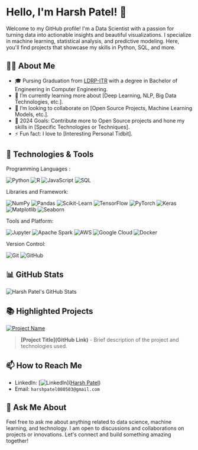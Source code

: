 # Hello, I'm Harsh Patel! 👋

Welcome to my GitHub profile! I'm a Data Scientist with a passion for turning data into actionable insights and beautiful visualizations. I specialize in machine learning, statistical analysis, and predictive modeling. Here, you'll find projects that showcase my skills in Python, SQL, and more.

## 🧑‍💻 About Me

- 🎓 Pursing Graduation from [LDRP-ITR](https://www.ldrp.ac.in/) with a degree in Bachelor of Engineering in Computer Engineering.
- 🌱 I’m currently learning more about [Deep Learning, NLP, Big Data Technologies, etc.].
- 👯 I’m looking to collaborate on [Open Source Projects, Machine Learning Models, etc.].
- 🥅 2024 Goals: Contribute more to Open Source projects and hone my skills in [Specific Technologies or Techniques].
- ⚡ Fun fact: I love to [Interesting Personal Tidbit].

## 🔧 Technologies & Tools

Programming Languages :

![Python](https://img.shields.io/badge/Code-Python-informational?style=flat&logo=python&logoColor=white&color=2bbc8a)
![R](https://img.shields.io/badge/Code-R-informational?style=flat&logo=r&logoColor=white&color=2bbc8a)
![JavaScript](https://img.shields.io/badge/Code-JavaScript-informational?style=flat&logo=javascript&logoColor=white&color=2bbc8a)
![SQL](https://img.shields.io/badge/Code-SQL-informational?style=flat&logo=mysql&logoColor=white&color=2bbc8a)

Libraries and Framework:

![NumPy](https://img.shields.io/badge/Library-NumPy-informational?style=flat&logo=numpy&logoColor=white&color=2bbc8a)
![Pandas](https://img.shields.io/badge/Library-Pandas-informational?style=flat&logo=pandas&logoColor=white&color=2bbc8a)
![Scikit-Learn](https://img.shields.io/badge/Library-ScikitLearn-informational?style=flat&logo=scikit-learn&logoColor=white&color=2bbc8a)
![TensorFlow](https://img.shields.io/badge/Library-TensorFlow-informational?style=flat&logo=tensorflow&logoColor=white&color=2bbc8a)
![PyTorch](https://img.shields.io/badge/Library-PyTorch-informational?style=flat&logo=pytorch&logoColor=white&color=2bbc8a)
![Keras](https://img.shields.io/badge/Library-Keras-informational?style=flat&logo=keras&logoColor=white&color=2bbc8a)
![Matplotlib](https://img.shields.io/badge/Library-Matplotlib-informational?style=flat&logo=matplotlib&logoColor=white&color=2bbc8a)
![Seaborn](https://img.shields.io/badge/Library-Seaborn-informational?style=flat&logo=seaborn&logoColor=white&color=2bbc8a)

Tools and Platform:

![Jupyter](https://img.shields.io/badge/Tool-Jupyter-informational?style=flat&logo=jupyter&logoColor=white&color=2bbc8a)
![Apache Spark](https://img.shields.io/badge/Tool-ApacheSpark-informational?style=flat&logo=apache-spark&logoColor=white&color=2bbc8a)
![AWS](https://img.shields.io/badge/Platform-AWS-informational?style=flat&logo=amazon-aws&logoColor=white&color=2bbc8a)
![Google Cloud](https://img.shields.io/badge/Platform-GoogleCloud-informational?style=flat&logo=google-cloud&logoColor=white&color=2bbc8a)
![Docker](https://img.shields.io/badge/Tool-Docker-informational?style=flat&logo=docker&logoColor=white&color=2bbc8a)

Version Control:

![Git](https://img.shields.io/badge/Tool-Git-informational?style=flat&logo=git&logoColor=white&color=2bbc8a)
![GitHub](https://img.shields.io/badge/Tool-GitHub-informational?style=flat&logo=github&logoColor=white&color=2bbc8a)


## 📊 GitHub Stats

![Harsh Patel's GitHub Stats](https://github-readme-stats.vercel.app/api?username=harshpatel080503&show_icons=true&theme=tokyonight)

## 📚 Highlighted Projects

[![Project Name](https://github-readme-stats.vercel.app/api/pin/?username=yourusername&repo=repository-name&theme=tokyonight)](https://github.com/yourusername/repository-name)

> **[Project Title](GitHub Link)** - Brief description of the project and technologies used.

## 📫 How to Reach Me

- LinkedIn: [![LinkedIn](https://img.shields.io/badge/LinkedIn-Harsh_Patel-blue?style=flat&logo=linkedin)]([Harsh Patel](https://www.linkedin.com/in/harsh-patel-57540922a))
- Email: `harshpatel080503@gmail.com`

## 💬 Ask Me About

Feel free to ask me about anything related to data science, machine learning, and technology. I am open to discussions and collaborations on projects or innovations. Let's connect and build something amazing together!
